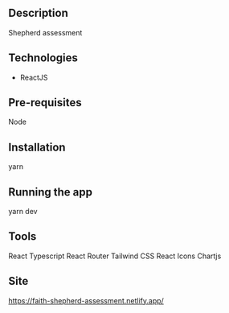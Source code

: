 ## Description

Shepherd assessment

## Technologies

- ReactJS

## Pre-requisites

Node

## Installation

yarn

## Running the app

yarn dev

## Tools

React
Typescript
React Router
Tailwind CSS
React Icons
Chartjs

## Site

https://faith-shepherd-assessment.netlify.app/
